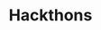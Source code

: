 ---
title: Hackthons
menu:
  sidebar:
    name: Hackathons
    identifier: hackathons
    parent: misc
    weight: 2
---